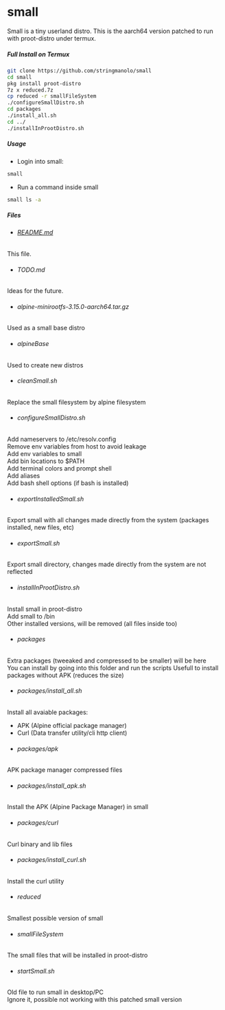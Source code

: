 # small

Small is a tiny userland distro. This is the aarch64 version patched to run with proot-distro under termux.

##### Full Install on Termux

```bash
git clone https://github.com/stringmanolo/small
cd small
pkg install proot-distro
7z x reduced.7z
cp reduced -r smallFileSystem
./configureSmallDistro.sh
cd packages
./install_all.sh
cd ../
./installInProotDistro.sh
```

##### Usage

- Login into small:
```bash
small
```

- Run a command inside small
```bash
small ls -a
```

##### Files
- ###### [README.md](https://github.com/StringManolo/small/blob/master/README.md)  
This file.

- ###### TODO.md  
Ideas for the future.

- ###### alpine-minirootfs-3.15.0-aarch64.tar.gz  
Used as a small base distro

- ###### alpineBase  
Used to create new distros

- ###### cleanSmall.sh  
Replace the small filesystem by alpine filesystem

- ###### configureSmallDistro.sh  
Add nameservers to /etc/resolv.config  
Remove env variables from host to avoid leakage  
Add env variables to small  
Add bin locations to $PATH  
Add terminal colors and prompt shell  
Add aliases  
Add bash shell options (if bash is installed)  

- ###### exportInstalledSmall.sh  
Export small with all changes made directly from the system (packages installed, new files, etc)

- ###### exportSmall.sh  
Export small directory, changes made directly from the system are not reflected

- ###### installInProotDistro.sh  
Install small in proot-distro  
Add small to /bin  
Other installed versions, will be removed (all files inside too)

- ###### packages  
Extra packages (tweeaked and compressed to be smaller) will be here  
You can install by going into this folder and run the scripts
Usefull to install packages without APK (reduces the size)  

- ###### packages/install_all.sh  
Install all avaiable packages:  
  + APK (Alpine official package manager)  
  + Curl (Data transfer utility/cli http client)  
  
- ###### packages/apk  
APK package manager compressed files  
  
- ###### packages/install_apk.sh  
Install the APK (Alpine Package Manager) in small  
  
- ###### packages/curl  
Curl binary and lib files  
  
- ###### packages/install_curl.sh  
Install the curl utility  
  
- ###### reduced  
Smallest possible version of small  
  
- ###### smallFileSystem  
The small files that will be installed in proot-distro  
  
- ###### startSmall.sh  
Old file to run small in desktop/PC  
Ignore it, possible not working with this patched small version  

